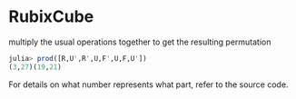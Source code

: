 # RubixCube

multiply the usual operations together to get the resulting permutation

```julia
julia> prod([R,U',R',U,F',U,F,U'])
(3,27)(19,21)
```

For details on what number represents what part, refer to the source code.
